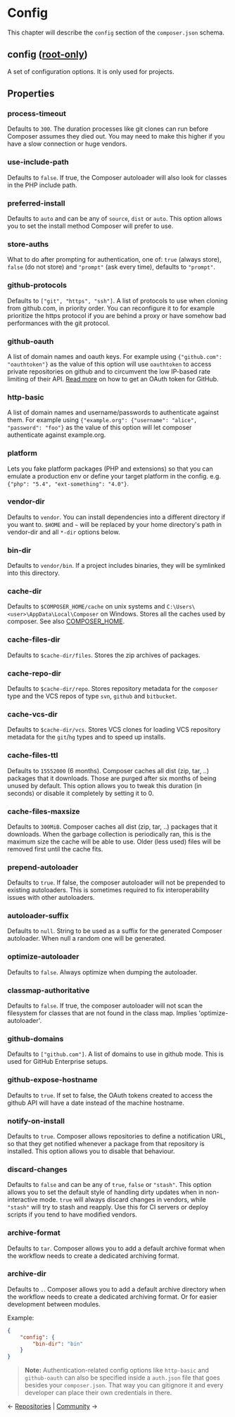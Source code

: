 # Config

This chapter will describe the `config` section of the `composer.json` schema.

## config <span>([root-only](04-schema.md#root-package))</span>

A set of configuration options. It is only used for projects.

## Properties

### process-timeout

Defaults to `300`. The duration processes like git clones can run before
Composer assumes they died out. You may need to make this higher if you have a
slow connection or huge vendors.

### use-include-path

Defaults to `false`. If true, the Composer autoloader will also look for classes
in the PHP include path.

### preferred-install

Defaults to `auto` and can be any of `source`, `dist` or `auto`. This option
allows you to set the install method Composer will prefer to use.

### store-auths

What to do after prompting for authentication, one of: `true` (always store),
`false` (do not store) and `"prompt"` (ask every time), defaults to `"prompt"`.

### github-protocols

Defaults to `["git", "https", "ssh"]`. A list of protocols to use when cloning
from github.com, in priority order. You can reconfigure it to for example
prioritize the https protocol if you are behind a proxy or have somehow bad
performances with the git protocol.

### github-oauth

A list of domain names and oauth keys. For example using `{"github.com":
"oauthtoken"}` as the value of this option will use `oauthtoken` to access
private repositories on github and to circumvent the low IP-based rate limiting
of their API. [Read
more](articles/troubleshooting.md#api-rate-limit-and-oauth-tokens) on how to get
an OAuth token for GitHub.

### http-basic

A list of domain names and username/passwords to authenticate against them. For
example using `{"example.org": {"username": "alice", "password": "foo"}` as the
value of this option will let composer authenticate against example.org.

### platform

Lets you fake platform packages (PHP and extensions) so that you can emulate a
production env or define your target platform in the config. e.g. `{"php":
"5.4", "ext-something": "4.0"}`.

### vendor-dir

Defaults to `vendor`. You can install dependencies into a different directory if
you want to. `$HOME` and `~` will be replaced by your home directory's path in
vendor-dir and all `*-dir` options below.

### bin-dir

Defaults to `vendor/bin`. If a project includes binaries, they will be symlinked
into this directory.

### cache-dir

Defaults to `$COMPOSER_HOME/cache` on unix systems and
`C:\Users\<user>\AppData\Local\Composer` on Windows. Stores all the caches used
by composer. See also [COMPOSER_HOME](03-cli.md#composer-home).

### cache-files-dir

Defaults to `$cache-dir/files`. Stores the zip archives of packages.

### cache-repo-dir

Defaults to `$cache-dir/repo`. Stores repository metadata for the `composer`
type and the VCS repos of type `svn`, `github` and `bitbucket`.

### cache-vcs-dir

Defaults to `$cache-dir/vcs`. Stores VCS clones for loading VCS repository
metadata for the `git`/`hg` types and to speed up installs.

### cache-files-ttl

Defaults to `15552000` (6 months). Composer caches all dist (zip, tar, ..)
packages that it downloads. Those are purged after six months of being unused by
default. This option allows you to tweak this duration (in seconds) or disable
it completely by setting it to 0.

### cache-files-maxsize

Defaults to `300MiB`. Composer caches all dist (zip, tar, ..) packages that it
downloads. When the garbage collection is periodically ran, this is the maximum
size the cache will be able to use. Older (less used) files will be removed
first until the cache fits.

### prepend-autoloader

Defaults to `true`. If false, the composer autoloader will not be prepended to
existing autoloaders. This is sometimes required to fix interoperability issues
with other autoloaders.

### autoloader-suffix

Defaults to `null`. String to be used as a suffix for the generated Composer
autoloader. When null a random one will be generated.

### optimize-autoloader

Defaults to `false`. Always optimize when dumping the autoloader.

### classmap-authoritative

Defaults to `false`. If true, the composer autoloader will not scan the
filesystem for classes that are not found in the class map. Implies
'optimize-autoloader'.

### github-domains

Defaults to `["github.com"]`. A list of domains to use in github mode. This is
used for GitHub Enterprise setups.

### github-expose-hostname

Defaults to `true`. If set to false, the OAuth tokens created to access the
github API will have a date instead of the machine hostname.

### notify-on-install

Defaults to `true`. Composer allows repositories to define a notification URL,
so that they get notified whenever a package from that repository is installed.
This option allows you to disable that behaviour.

### discard-changes

Defaults to `false` and can be any of `true`, `false` or `"stash"`. This option
allows you to set the default style of handling dirty updates when in
non-interactive mode. `true` will always discard changes in vendors, while
`"stash"` will try to stash and reapply. Use this for CI servers or deploy
scripts if you tend to have modified vendors.

### archive-format

Defaults to `tar`. Composer allows you to add a default archive format when the
workflow needs to create a dedicated archiving format.

### archive-dir

Defaults to `.`. Composer allows you to add a default archive directory when the
workflow needs to create a dedicated archiving format. Or for easier development
between modules.

Example:

```json
{
    "config": {
        "bin-dir": "bin"
    }
}
```

> **Note:** Authentication-related config options like `http-basic` and
> `github-oauth` can also be specified inside a `auth.json` file that goes
> besides your `composer.json`. That way you can gitignore it and every
> developer can place their own credentials in there.

&larr; [Repositories](05-repositories.md)  |  [Community](07-community.md) &rarr;
